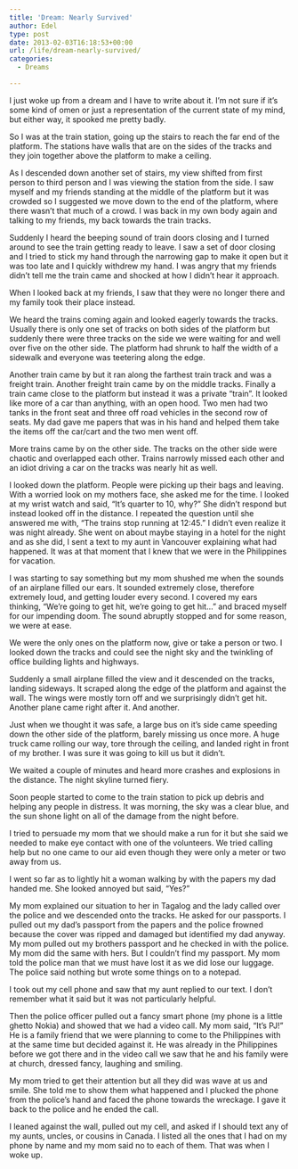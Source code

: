 ```yaml
---
title: 'Dream: Nearly Survived'
author: Edel
type: post
date: 2013-02-03T16:18:53+00:00
url: /life/dream-nearly-survived/
categories:
  - Dreams

---
```

I just woke up from a dream and I have to write about it. I&#8217;m not sure if it&#8217;s some kind of omen or just a representation of the current state of my mind, but either way, it spooked me pretty badly.

So I was at the train station, going up the stairs to reach the far end of the platform. The stations have walls that are on the sides of the tracks and they join together above the platform to make a ceiling.

As I descended down another set of stairs, my view shifted from first person to third person and I was viewing the station from the side. I saw myself and my friends standing at the middle of the platform but it was crowded so I suggested we move down to the end of the platform, where there wasn&#8217;t that much of a crowd. I was back in my own body again and talking to my friends, my back towards the train tracks.

Suddenly I heard the beeping sound of train doors closing and I turned around to see the train getting ready to leave. I saw a set of door closing and I tried to stick my hand through the narrowing gap to make it open but it was too late and I quickly withdrew my hand. I was angry that my friends didn&#8217;t tell me the train came and shocked at how I didn&#8217;t hear it approach.

When I looked back at my friends, I saw that they were no longer there and my family took their place instead.

We heard the trains coming again and looked eagerly towards the tracks. Usually there is only one set of tracks on both sides of the platform but suddenly there were three tracks on the side we were waiting for and well over five on the other side. The platform had shrunk to half the width of a sidewalk and everyone was teetering along the edge.

Another train came by but it ran along the farthest train track and was a freight train. Another freight train came by on the middle tracks. Finally a train came close to the platform but instead it was a private &#8220;train&#8221;. It looked like more of a car than anything, with an open hood. Two men had two tanks in the front seat and three off road vehicles in the second row of seats. My dad gave me papers that was in his hand and helped them take the items off the car/cart and the two men went off.

More trains came by on the other side. The tracks on the other side were chaotic and overlapped each other. Trains narrowly missed each other and an idiot driving a car on the tracks was nearly hit as well.

I looked down the platform. People were picking up their bags and leaving. With a worried look on my mothers face, she asked me for the time. I looked at my wrist watch and said, &#8220;It&#8217;s quarter to 10, why?&#8221; She didn&#8217;t respond but instead looked off in the distance. I repeated the question until she answered me with, &#8220;The trains stop running at 12:45.&#8221; I didn&#8217;t even realize it was night already. She went on about maybe staying in a hotel for the night and as she did, I sent a text to my aunt in Vancouver explaining what had happened. It was at that moment that I knew that we were in the Philippines for vacation.

I was starting to say something but my mom shushed me when the sounds of an airplane filled our ears. It sounded extremely close, therefore extremely loud, and getting louder every second. I covered my ears thinking, &#8220;We&#8217;re going to get hit, we&#8217;re going to get hit&#8230;&#8221; and braced myself for our impending doom. The sound abruptly stopped and for some reason, we were at ease.

We were the only ones on the platform now, give or take a person or two. I looked down the tracks and could see the night sky and the twinkling of office building lights and highways.

Suddenly a small airplane filled the view and it descended on the tracks, landing sideways. It scraped along the edge of the platform and against the wall. The wings were mostly torn off and we surprisingly didn&#8217;t get hit. Another plane came right after it. And another.

Just when we thought it was safe, a large bus on it&#8217;s side came speeding down the other side of the platform, barely missing us once more. A huge truck came rolling our way, tore through the ceiling, and landed right in front of my brother. I was sure it was going to kill us but it didn&#8217;t.

We waited a couple of minutes and heard more crashes and explosions in the distance. The night skyline turned fiery.

Soon people started to come to the train station to pick up debris and helping any people in distress. It was morning, the sky was a clear blue, and the sun shone light on all of the damage from the night before.

I tried to persuade my mom that we should make a run for it but she said we needed to make eye contact with one of the volunteers. We tried calling help but no one came to our aid even though they were only a meter or two away from us.

I went so far as to lightly hit a woman walking by with the papers my dad handed me. She looked annoyed but said, &#8220;Yes?&#8221;

My mom explained our situation to her in Tagalog and the lady called over the police and we descended onto the tracks. He asked for our passports. I pulled out my dad&#8217;s passport from the papers and the police frowned because the cover was ripped and damaged but identified my dad anyway. My mom pulled out my brothers passport and he checked in with the police. My mom did the same with hers. But I couldn&#8217;t find my passport. My mom told the police man that we must have lost it as we did lose our luggage. The police said nothing but wrote some things on to a notepad.

I took out my cell phone and saw that my aunt replied to our text. I don&#8217;t remember what it said but it was not particularly helpful.

Then the police officer pulled out a fancy smart phone (my phone is a little ghetto Nokia) and showed that we had a video call. My mom said, &#8220;It&#8217;s PJ!&#8221; He is a family friend that we were planning to come to the Philippines with at the same time but decided against it. He was already in the Philippines before we got there and in the video call we saw that he and his family were at church, dressed fancy, laughing and smiling.

My mom tried to get their attention but all they did was wave at us and smile. She told me to show them what happened and I plucked the phone from the police&#8217;s hand and faced the phone towards the wreckage. I gave it back to the police and he ended the call.

I leaned against the wall, pulled out my cell, and asked if I should text any of my aunts, uncles, or cousins in Canada. I listed all the ones that I had on my phone by name and my mom said no to each of them. That was when I woke up.

<ol class="footnote">
</ol>